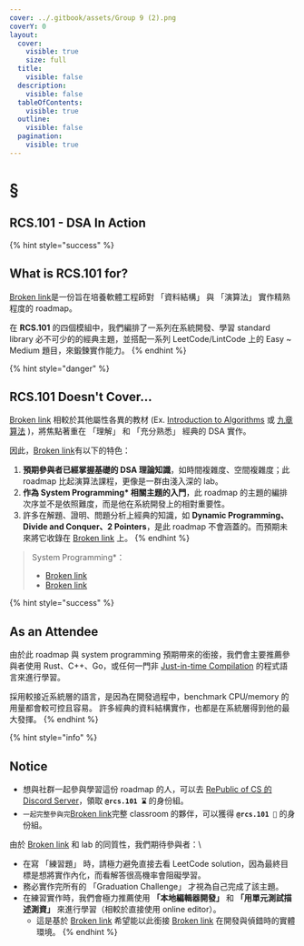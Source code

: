 ```yaml
---
cover: ../.gitbook/assets/Group 9 (2).png
coverY: 0
layout:
  cover:
    visible: true
    size: full
  title:
    visible: false
  description:
    visible: false
  tableOfContents:
    visible: true
  outline:
    visible: false
  pagination:
    visible: true
---
```


# §

## RCS.101 - DSA In Action

{% hint style="success" %}
## What is RCS.101 for?

[Broken link](broken-reference "mention")是一份旨在培養軟體工程師對 「資料結構」 與 「演算法」 實作精熟程度的 roadmap。

在 **RCS.101** 的四個模組中，我們編排了一系列在系統開發、學習 standard library 必不可少的的經典主題，並搭配一系列 LeetCode/LintCode 上的 Easy \~ Medium 題目，來鍛鍊實作能力。
{% endhint %}

{% hint style="danger" %}
## RCS.101 Doesn't Cover...

[Broken link](broken-reference "mention") 相較於其他屬性各異的教材 (Ex. [Introduction to Algorithms](https://www.google.com/search?sca\_esv=f917e2823a31333e\&cs=0\&sxsrf=ACQVn0\_S1P6W4zIOOB4PPxATZqsCBEhlNQ:1707816716369\&q=Introduction+to+Algorithms\&stick=H4sIAAAAAAAAAONgVeLUz9U3sEwvMzMwEk7MSc8vyizJyC1WKEmtKEnKz88-xYhQcIqRVz9d39CwJLkqxbKq2BDGLzbPKzPPSc-B8dNys0qSKipSTjFygfSaGlRVFltAOXmmKVmGRjCVSebFRQa5pilI\_ALDipQqqGKTqhxLE0uYZFFVoXG8oQHQGh4Q38gkyyS3ON0cJp1lUpBlmlKW84jxHiO3wMsf94SlrjBOWnPyGuNZRi4Bn\_z84tScyqDUnMSS1JSQfCFRLjbXvJLMkkohbilOLnaQdVkFZUKuXNzBqSUh-b75KZlplUJmQiZcnL6puUmpRcX-aULqXFzO-Tk5qcklmfl5QpJS4lyi-slwAX1YoBUrRRq57bo07RybgyADEAhJBztIaWgJcrG55OcmZuYJipUdUfH9U22vJczFEZJYkZ-Xn1spaP81-jxn2gl7JU5OoB6FnX8u22sxTGBibNq34hAbBwejAIMREwdDFQPPIlYpz7ySovyUUrC1CiX5Co7wmJvAxggAiOO8m9YBAAA\&sa=X\&ved=2ahUKEwifwuCFgaiEAxUPmVYBHbUaBtIQ7fAIegQIABAv) 或 [九章算法](https://www.jiuzhang.com/) )，將焦點著重在 「理解」 和 「充分熟悉」 經典的 DSA 實作。



因此，[Broken link](broken-reference "mention")有以下的特色：



1. **預期參與者已經掌握基礎的 DSA 理論知識**，如時間複雜度、空間複雜度；此 roadmap 比起演算法課程，更像是一群由淺入深的 lab。
2. **作為 System Programming\* 相關主題的入門**，此 roadmap 的主題的編排次序並不是依照難度，而是他在系統開發上的相對重要性。
3. 許多在解題、證明、問題分析上經典的知識，如 **Dynamic Programming、Divide and Conquer、2 Pointers**，是此 roadmap 不會涵蓋的。而預期未來將它收錄在 [Broken link](broken-reference "mention") 上。
{% endhint %}

> System Programming\*：
>
> * [Broken link](broken-reference "mention")
> * [Broken link](broken-reference "mention")

{% hint style="success" %}
## As an Attendee

由於此 roadmap 與 system programming 預期帶來的銜接，我們會主要推薦參與者使用 Rust、C++、Go，或任何一門非 [Just-in-time Compilation](https://zh.wikipedia.org/zh-tw/%E5%8D%B3%E6%99%82%E7%B7%A8%E8%AD%AF) 的程式語言來進行學習。



採用較接近系統層的語言，是因為在開發過程中，benchmark CPU/memory 的用量都會較可控且容易。 許多經典的資料結構實作，也都是在系統層得到他的最大發揮。
{% endhint %}

{% hint style="info" %}
## Notice

* 想與社群一起參與學習這份 roadmap 的人，可以去 [RePublic of CS 的 Discord Server](https://discord.com/invite/cvbU8PYAYx)，領取 **`@rcs.101 ⌛`** 的身份組。
* `一起完整參與完`[Broken link](broken-reference "mention")完整 classroom 的夥伴，可以獲得 **`@rcs.101 🏅`** 的身份組。



由於 [Broken link](broken-reference "mention") 和 lab 的同質性，我們期待參與者：\


* 在寫 「練習題」 時，請極力避免直接去看 LeetCode solution，因為最終目標是想將實作內化，而看解答很高機率會阻礙學習。
* 務必實作完所有的 「Graduation Challenge」 才視為自己完成了該主題。
* 在練習實作時，我們會極力推薦使用 **「本地編輯器開發」** 和 **「用單元測試描述測資」**  來進行學習（相較於直接使用 online editor）。
  * 這是基於 [Broken link](broken-reference "mention") 希望能以此銜接 [Broken link](broken-reference "mention") 在開發與偵錯時的實體環境。
{% endhint %}
